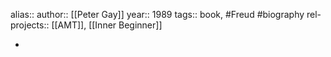 alias::
author:: [[Peter Gay]]
year:: 1989
tags:: book, #Freud #biography
rel-projects:: [[AMT]], [[Inner Beginner]]



-
